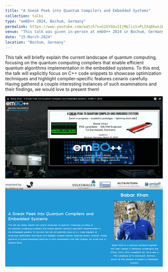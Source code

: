 ```yaml
---
title: "A Sneak Peek into Quantum Compilers and Embedded Systems"
collection: talks
type: "emBO++ 2024, Bochum, Germany"
permalink: https://www.youtube.com/watch?v=G1GYGUuIIjM&list=PLIXq8kws1BI1FNZfzDx3hL1cEu6bLcsiO&index=15
venue: "This talk was given in-person at embO++ 2024 in Bochum, Germany, on 15th March 2024"
date: "15-March-2024"
location: "Bochum, Germany"
---
```


This talk will briefly explain the current landscape of quantum computing, focusing on the quantum computing 
compilers that enable efficient quantum algorithms implementation in the embedded systems. To this end, the talk will 
explicitly focus on C++ code snippets to showcase optimization techniques and highlight compiler-specific features.cenario carefully. 
Having gathered a couple interesting instances of such examinations and their findings, we would love to present them!



![](/images/embo2024.png)

